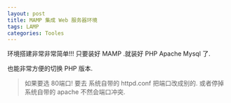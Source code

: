 ```yaml
---
layout: post
title: MAMP 集成 Web 服务器环境  
tags: LAMP
categories: Tooles
---
```


环境搭建非常非常简单!!!  只要装好 MAMP .就装好 PHP Apache Mysql 了.

也能非常方便的切换 PHP 版本.


> 如果要选 80端口! 要去 系统自带的 httpd.conf 把端口改成别的.  或者停掉系统自带的 apache  不然会端口冲突.



